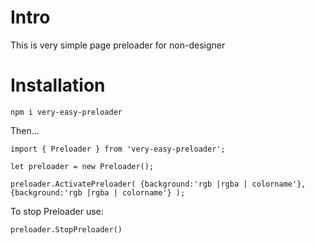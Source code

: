 # Intro

This is very simple page preloader for non-designer

# Installation

`npm i very-easy-preloader`

Then...

```
import { Preloader } from 'very-easy-preloader';

let preloader = new Preloader();

preloader.ActivatePreloader( {background:'rgb |rgba | colorname'}, {background:'rgb |rgba | colorname'} );
```
To stop Preloader use:

```
preloader.StopPreloader()
```




